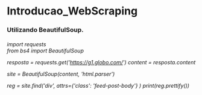 # Introducao_WebScraping
<h3>Utilizando BeautifulSoup.</h3>
<h6>import requests <br>
from bs4 import BeautifulSoup


resposta = requests.get('https://g1.globo.com/')
content = resposta.content

site = BeautifulSoup(content, 'html.parser')

reg = site.find('div', attrs={'class': 'feed-post-body'} )
print(reg.prettify())
</h6>

